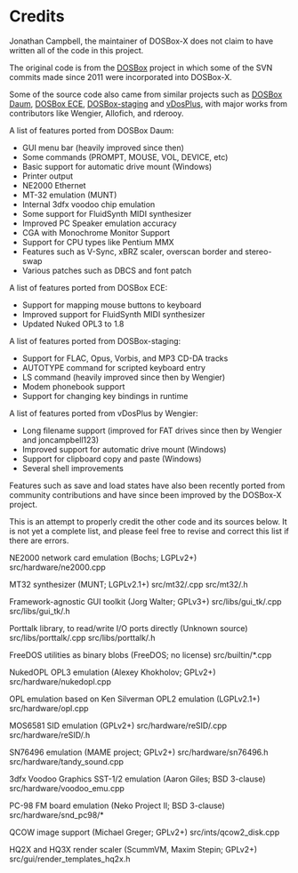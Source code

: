 Credits
=======

Jonathan Campbell, the maintainer of DOSBox-X does not claim to have written all of the code in this project.

The original code is from the [DOSBox](https://www.dosbox.com) project in which some of the SVN commits made since 2011 were incorporated into DOSBox-X.

Some of the source code also came from similar projects such as [DOSBox Daum](http://ykhwong.x-y.net), [DOSBox ECE](https://dosboxece.yesterplay.net/), [DOSBox-staging](https://dosbox-staging.github.io/) and [vDosPlus](http://www.vdosplus.org/), with major works from contributors like Wengier, Allofich, and rderooy.

A list of features ported from DOSBox Daum:

* GUI menu bar (heavily improved since then)
* Some commands (PROMPT, MOUSE, VOL, DEVICE, etc)
* Basic support for automatic drive mount (Windows)
* Printer output
* NE2000 Ethernet
* MT-32 emulation (MUNT)
* Internal 3dfx voodoo chip emulation
* Some support for FluidSynth MIDI synthesizer
* Improved PC Speaker emulation accuracy
* CGA with Monochrome Monitor Support
* Support for CPU types like Pentium MMX
* Features such as V-Sync, xBRZ scaler, overscan border and stereo-swap
* Various patches such as DBCS and font patch

A list of features ported from DOSBox ECE:

* Support for mapping mouse buttons to keyboard
* Improved support for FluidSynth MIDI synthesizer
* Updated Nuked OPL3 to 1.8

A list of features ported from DOSBox-staging:

* Support for FLAC, Opus, Vorbis, and MP3 CD-DA tracks
* AUTOTYPE command for scripted keyboard entry
* LS command (heavily improved since then by Wengier)
* Modem phonebook support
* Support for changing key bindings in runtime

A list of features ported from vDosPlus by Wengier:

* Long filename support (improved for FAT drives since then by Wengier and joncampbell123)
* Improved support for automatic drive mount (Windows)
* Support for clipboard copy and paste (Windows)
* Several shell improvements

Features such as save and load states have also been recently ported from community contributions and have since been improved by the DOSBox-X project.

This is an attempt to properly credit the other code and its sources below. It is not yet a complete list, and please feel free to revise and correct this list if there are errors.

NE2000 network card emulation (Bochs; LGPLv2+) src/hardware/ne2000.cpp

MT32 synthesizer (MUNT; LGPLv2.1+) src/mt32/.cpp src/mt32/.h

Framework-agnostic GUI toolkit (Jorg Walter; GPLv3+) src/libs/gui_tk/.cpp src/libs/gui_tk/.h

Porttalk library, to read/write I/O ports directly (Unknown source) src/libs/porttalk/.cpp src/libs/porttalk/.h

FreeDOS utilities as binary blobs (FreeDOS; no license) src/builtin/*.cpp

NukedOPL OPL3 emulation (Alexey Khokholov; GPLv2+) src/hardware/nukedopl.cpp

OPL emulation based on Ken Silverman OPL2 emulation (LGPLv2.1+) src/hardware/opl.cpp

MOS6581 SID emulation (GPLv2+) src/hardware/reSID/.cpp src/hardware/reSID/.h

SN76496 emulation (MAME project; GPLv2+) src/hardware/sn76496.h src/hardware/tandy_sound.cpp

3dfx Voodoo Graphics SST-1/2 emulation (Aaron Giles; BSD 3-clause) src/hardware/voodoo_emu.cpp

PC-98 FM board emulation (Neko Project II; BSD 3-clause) src/hardware/snd_pc98/*

QCOW image support (Michael Greger; GPLv2+) src/ints/qcow2_disk.cpp

HQ2X and HQ3X render scaler (ScummVM, Maxim Stepin; GPLv2+) src/gui/render_templates_hq2x.h
